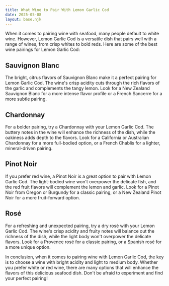 ```yaml
---
title: What Wine to Pair With Lemon Garlic Cod
date: 2025-05-08
layout: base.njk
---
```


When it comes to pairing wine with seafood, many people default to white wine. However, Lemon Garlic Cod is a versatile dish that pairs well with a range of wines, from crisp whites to bold reds. Here are some of the best wine pairings for Lemon Garlic Cod:

## Sauvignon Blanc

The bright, citrus flavors of Sauvignon Blanc make it a perfect pairing for Lemon Garlic Cod. The wine's crisp acidity cuts through the rich flavors of the garlic and complements the tangy lemon. Look for a New Zealand Sauvignon Blanc for a more intense flavor profile or a French Sancerre for a more subtle pairing.

## Chardonnay

For a bolder pairing, try a Chardonnay with your Lemon Garlic Cod. The buttery notes in the wine will enhance the richness of the dish, while the oakiness adds depth to the flavors. Look for a California or Australian Chardonnay for a more full-bodied option, or a French Chablis for a lighter, mineral-driven pairing.

## Pinot Noir

If you prefer red wine, a Pinot Noir is a great option to pair with Lemon Garlic Cod. The light-bodied wine won't overpower the delicate fish, and the red fruit flavors will complement the lemon and garlic. Look for a Pinot Noir from Oregon or Burgundy for a classic pairing, or a New Zealand Pinot Noir for a more fruit-forward option.

## Rosé

For a refreshing and unexpected pairing, try a dry rosé with your Lemon Garlic Cod. The wine's crisp acidity and fruity notes will balance out the richness of the dish, while the light body won't overpower the delicate flavors. Look for a Provence rosé for a classic pairing, or a Spanish rosé for a more unique option.

In conclusion, when it comes to pairing wine with Lemon Garlic Cod, the key is to choose a wine with bright acidity and light to medium body. Whether you prefer white or red wine, there are many options that will enhance the flavors of this delicious seafood dish. Don't be afraid to experiment and find your perfect pairing!